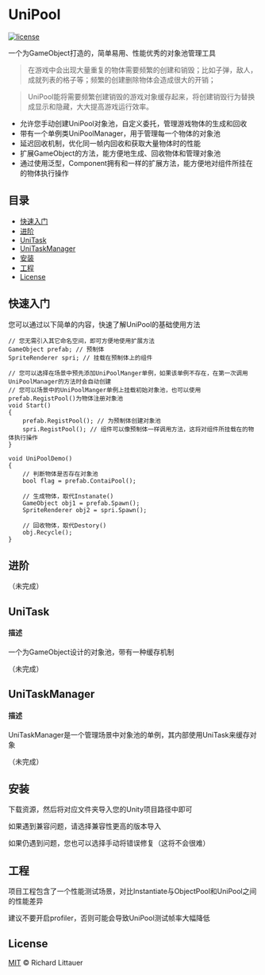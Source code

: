 ﻿# UniPool

[![license](https://img.shields.io/badge/license-MIT-green)](https://github.com/XuanTools/UniPool/blob/main/LICENSE)

一个为GameObject打造的，简单易用、性能优秀的对象池管理工具

> 在游戏中会出现大量重复的物体需要频繁的创建和销毁；比如子弹，敌人，成就列表的格子等；频繁的创建删除物体会造成很大的开销；

> UniPool能将需要频繁创建销毁的游戏对象缓存起来，将创建销毁行为替换成显示和隐藏，大大提高游戏运行效率。

* 允许您手动创建UniPool对象池，自定义委托，管理游戏物体的生成和回收
* 带有一个单例类UniPoolManager，用于管理每一个物体的对象池
* 延迟回收机制，优化同一帧内回收和获取大量物体时的性能
* 扩展GameObject的方法，能方便地生成、回收物体和管理对象池
* 通过使用泛型，Component拥有和一样的扩展方法，能方便地对组件所挂在的物体执行操作

## 目录

- [快速入门](#快速入门)
- [进阶](#进阶)
- [UniTask](#unitask)
- [UniTaskManager](#unitaskmanager)
- [安装](#安装)
- [工程](#工程)
- [License](#license)

## 快速入门

您可以通过以下简单的内容，快速了解UniPool的基础使用方法

```
// 您无需引入其它命名空间，即可方便地使用扩展方法
GameObject prefab; // 预制体
SpriteRenderer spri; // 挂载在预制体上的组件

// 您可以选择在场景中预先添加UniPoolManger单例，如果该单例不存在，在第一次调用UniPoolManager的方法时会自动创建
// 您可以场景中的UniPoolManger单例上挂载初始对象池，也可以使用prefab.RegistPool()为物体注册对象池
void Start()
{
    prefab.RegistPool(); // 为预制体创建对象池
    spri.RegistPool(); // 组件可以像预制体一样调用方法，这将对组件所挂载在的物体执行操作
}

void UniPoolDemo()
{
    // 判断物体是否存在对象池
    bool flag = prefab.ContaiPool();

    // 生成物体，取代Instanate()
    GameObject obj1 = prefab.Spawn();
    SpriteRenderer obj2 = spri.Spawn();

    // 回收物体，取代Destory()
    obj.Recycle();
}
```

## 进阶

（未完成）

## UniTask

#### 描述

一个为GameObject设计的对象池，带有一种缓存机制

（未完成）

## UniTaskManager

#### 描述

UniTaskManager是一个管理场景中对象池的单例，其内部使用UniTask来缓存对象

（未完成）

## 安装

下载资源，然后将对应文件夹导入您的Unity项目路径中即可

如果遇到兼容问题，请选择兼容性更高的版本导入

如果仍遇到问题，您也可以选择手动将错误修复（这将不会很难）

## 工程

项目工程包含了一个性能测试场景，对比Instantiate与ObjectPool和UniPool之间的性能差异

建议不要开启profiler，否则可能会导致UniPool测试帧率大幅降低

## License

[MIT](LICENSE) © Richard Littauer